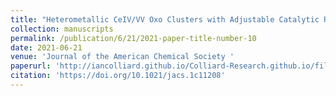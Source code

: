 ```yaml
---
title: "Heterometallic CeIV/VV Oxo Clusters with Adjustable Catalytic Reactivities"
collection: manuscripts
permalink: /publication/6/21/2021-paper-title-number-10
date: 2021-06-21
venue: 'Journal of the American Chemical Society '
paperurl: 'http://iancolliard.github.io/Colliard-Research.github.io/files/paper10.pdf'
citation: 'https://doi.org/10.1021/jacs.1c11208'
---
```


